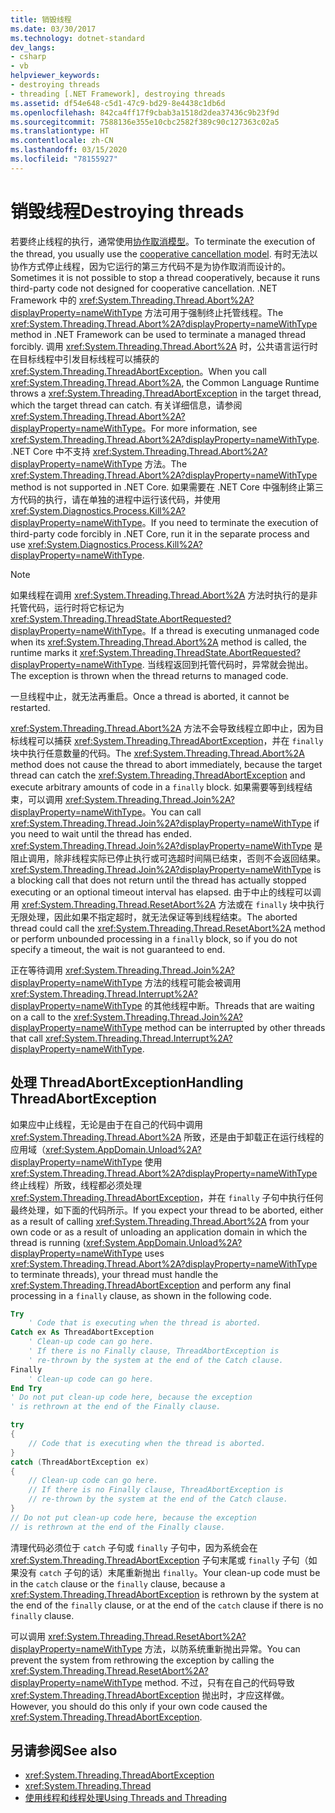 ```yaml
---
title: 销毁线程
ms.date: 03/30/2017
ms.technology: dotnet-standard
dev_langs:
- csharp
- vb
helpviewer_keywords:
- destroying threads
- threading [.NET Framework], destroying threads
ms.assetid: df54e648-c5d1-47c9-bd29-8e4438c1db6d
ms.openlocfilehash: 842ca4ff17f9cbab3a1518d2dea37436c9b23f9d
ms.sourcegitcommit: 7588136e355e10cbc2582f389c90c127363c02a5
ms.translationtype: HT
ms.contentlocale: zh-CN
ms.lasthandoff: 03/15/2020
ms.locfileid: "78155927"
---
```

# <a name="destroying-threads"></a><span data-ttu-id="f4e25-102">销毁线程</span><span class="sxs-lookup"><span data-stu-id="f4e25-102">Destroying threads</span></span>

<span data-ttu-id="f4e25-103">若要终止线程的执行，通常使用[协作取消模型](cancellation-in-managed-threads.md)。</span><span class="sxs-lookup"><span data-stu-id="f4e25-103">To terminate the execution of the thread, you usually use the [cooperative cancellation model](cancellation-in-managed-threads.md).</span></span> <span data-ttu-id="f4e25-104">有时无法以协作方式停止线程，因为它运行的第三方代码不是为协作取消而设计的。</span><span class="sxs-lookup"><span data-stu-id="f4e25-104">Sometimes it is not possible to stop a thread cooperatively, because it runs third-party code not designed for cooperative cancellation.</span></span> <span data-ttu-id="f4e25-105">.NET Framework 中的 <xref:System.Threading.Thread.Abort%2A?displayProperty=nameWithType> 方法可用于强制终止托管线程。</span><span class="sxs-lookup"><span data-stu-id="f4e25-105">The <xref:System.Threading.Thread.Abort%2A?displayProperty=nameWithType> method in .NET Framework can be used to terminate a managed thread forcibly.</span></span> <span data-ttu-id="f4e25-106">调用 <xref:System.Threading.Thread.Abort%2A> 时，公共语言运行时在目标线程中引发目标线程可以捕获的 <xref:System.Threading.ThreadAbortException>。</span><span class="sxs-lookup"><span data-stu-id="f4e25-106">When you call <xref:System.Threading.Thread.Abort%2A>, the Common Language Runtime throws a <xref:System.Threading.ThreadAbortException> in the target thread, which the target thread can catch.</span></span> <span data-ttu-id="f4e25-107">有关详细信息，请参阅 <xref:System.Threading.Thread.Abort%2A?displayProperty=nameWithType>。</span><span class="sxs-lookup"><span data-stu-id="f4e25-107">For more information, see <xref:System.Threading.Thread.Abort%2A?displayProperty=nameWithType>.</span></span> <span data-ttu-id="f4e25-108">.NET Core 中不支持 <xref:System.Threading.Thread.Abort%2A?displayProperty=nameWithType> 方法。</span><span class="sxs-lookup"><span data-stu-id="f4e25-108">The <xref:System.Threading.Thread.Abort%2A?displayProperty=nameWithType> method is not supported in .NET Core.</span></span> <span data-ttu-id="f4e25-109">如果需要在 .NET Core 中强制终止第三方代码的执行，请在单独的进程中运行该代码，并使用 <xref:System.Diagnostics.Process.Kill%2A?displayProperty=nameWithType>。</span><span class="sxs-lookup"><span data-stu-id="f4e25-109">If you need to terminate the execution of third-party code forcibly in .NET Core, run it in the separate process and use <xref:System.Diagnostics.Process.Kill%2A?displayProperty=nameWithType>.</span></span>

> [!NOTE]
> <span data-ttu-id="f4e25-110">如果线程在调用 <xref:System.Threading.Thread.Abort%2A> 方法时执行的是非托管代码，运行时将它标记为 <xref:System.Threading.ThreadState.AbortRequested?displayProperty=nameWithType>。</span><span class="sxs-lookup"><span data-stu-id="f4e25-110">If a thread is executing unmanaged code when its <xref:System.Threading.Thread.Abort%2A> method is called, the runtime marks it <xref:System.Threading.ThreadState.AbortRequested?displayProperty=nameWithType>.</span></span> <span data-ttu-id="f4e25-111">当线程返回到托管代码时，异常就会抛出。</span><span class="sxs-lookup"><span data-stu-id="f4e25-111">The exception is thrown when the thread returns to managed code.</span></span>  
  
 <span data-ttu-id="f4e25-112">一旦线程中止，就无法再重启。</span><span class="sxs-lookup"><span data-stu-id="f4e25-112">Once a thread is aborted, it cannot be restarted.</span></span>  
  
 <span data-ttu-id="f4e25-113"><xref:System.Threading.Thread.Abort%2A> 方法不会导致线程立即中止，因为目标线程可以捕获 <xref:System.Threading.ThreadAbortException>，并在 `finally` 块中执行任意数量的代码。</span><span class="sxs-lookup"><span data-stu-id="f4e25-113">The <xref:System.Threading.Thread.Abort%2A> method does not cause the thread to abort immediately, because the target thread can catch the <xref:System.Threading.ThreadAbortException> and execute arbitrary amounts of code in a `finally` block.</span></span> <span data-ttu-id="f4e25-114">如果需要等到线程结束，可以调用 <xref:System.Threading.Thread.Join%2A?displayProperty=nameWithType>。</span><span class="sxs-lookup"><span data-stu-id="f4e25-114">You can call <xref:System.Threading.Thread.Join%2A?displayProperty=nameWithType> if you need to wait until the thread has ended.</span></span> <span data-ttu-id="f4e25-115"><xref:System.Threading.Thread.Join%2A?displayProperty=nameWithType> 是阻止调用，除非线程实际已停止执行或可选超时间隔已结束，否则不会返回结果。</span><span class="sxs-lookup"><span data-stu-id="f4e25-115"><xref:System.Threading.Thread.Join%2A?displayProperty=nameWithType> is a blocking call that does not return until the thread has actually stopped executing or an optional timeout interval has elapsed.</span></span> <span data-ttu-id="f4e25-116">由于中止的线程可以调用 <xref:System.Threading.Thread.ResetAbort%2A> 方法或在 `finally` 块中执行无限处理，因此如果不指定超时，就无法保证等到线程结束。</span><span class="sxs-lookup"><span data-stu-id="f4e25-116">The aborted thread could call the <xref:System.Threading.Thread.ResetAbort%2A> method or perform unbounded processing in a `finally` block, so if you do not specify a timeout, the wait is not guaranteed to end.</span></span>  
  
 <span data-ttu-id="f4e25-117">正在等待调用 <xref:System.Threading.Thread.Join%2A?displayProperty=nameWithType> 方法的线程可能会被调用 <xref:System.Threading.Thread.Interrupt%2A?displayProperty=nameWithType> 的其他线程中断。</span><span class="sxs-lookup"><span data-stu-id="f4e25-117">Threads that are waiting on a call to the <xref:System.Threading.Thread.Join%2A?displayProperty=nameWithType> method can be interrupted by other threads that call <xref:System.Threading.Thread.Interrupt%2A?displayProperty=nameWithType>.</span></span>  
  
## <a name="handling-threadabortexception"></a><span data-ttu-id="f4e25-118">处理 ThreadAbortException</span><span class="sxs-lookup"><span data-stu-id="f4e25-118">Handling ThreadAbortException</span></span>  
 <span data-ttu-id="f4e25-119">如果应中止线程，无论是由于在自己的代码中调用 <xref:System.Threading.Thread.Abort%2A> 所致，还是由于卸载正在运行线程的应用域（<xref:System.AppDomain.Unload%2A?displayProperty=nameWithType> 使用 <xref:System.Threading.Thread.Abort%2A?displayProperty=nameWithType> 终止线程）所致，线程都必须处理 <xref:System.Threading.ThreadAbortException>，并在 `finally` 子句中执行任何最终处理，如下面的代码所示。</span><span class="sxs-lookup"><span data-stu-id="f4e25-119">If you expect your thread to be aborted, either as a result of calling <xref:System.Threading.Thread.Abort%2A> from your own code or as a result of unloading an application domain in which the thread is running (<xref:System.AppDomain.Unload%2A?displayProperty=nameWithType> uses <xref:System.Threading.Thread.Abort%2A?displayProperty=nameWithType> to terminate threads), your thread must handle the <xref:System.Threading.ThreadAbortException> and perform any final processing in a `finally` clause, as shown in the following code.</span></span>  
  
```vb  
Try  
    ' Code that is executing when the thread is aborted.  
Catch ex As ThreadAbortException  
    ' Clean-up code can go here.  
    ' If there is no Finally clause, ThreadAbortException is  
    ' re-thrown by the system at the end of the Catch clause.
Finally  
    ' Clean-up code can go here.  
End Try  
' Do not put clean-up code here, because the exception
' is rethrown at the end of the Finally clause.  
```  
  
```csharp  
try
{  
    // Code that is executing when the thread is aborted.  
}
catch (ThreadAbortException ex)
{  
    // Clean-up code can go here.  
    // If there is no Finally clause, ThreadAbortException is  
    // re-thrown by the system at the end of the Catch clause.
}  
// Do not put clean-up code here, because the exception
// is rethrown at the end of the Finally clause.  
```  
  
 <span data-ttu-id="f4e25-120">清理代码必须位于 `catch` 子句或 `finally` 子句中，因为系统会在 <xref:System.Threading.ThreadAbortException> 子句末尾或 `finally` 子句（如果没有 `catch` 子句的话）末尾重新抛出 `finally`。</span><span class="sxs-lookup"><span data-stu-id="f4e25-120">Your clean-up code must be in the `catch` clause or the `finally` clause, because a <xref:System.Threading.ThreadAbortException> is rethrown by the system at the end of the `finally` clause, or at the end of the `catch` clause if there is no `finally` clause.</span></span>  
  
 <span data-ttu-id="f4e25-121">可以调用 <xref:System.Threading.Thread.ResetAbort%2A?displayProperty=nameWithType> 方法，以防系统重新抛出异常。</span><span class="sxs-lookup"><span data-stu-id="f4e25-121">You can prevent the system from rethrowing the exception by calling the <xref:System.Threading.Thread.ResetAbort%2A?displayProperty=nameWithType> method.</span></span> <span data-ttu-id="f4e25-122">不过，只有在自己的代码导致 <xref:System.Threading.ThreadAbortException> 抛出时，才应这样做。</span><span class="sxs-lookup"><span data-stu-id="f4e25-122">However, you should do this only if your own code caused the <xref:System.Threading.ThreadAbortException>.</span></span>  
  
## <a name="see-also"></a><span data-ttu-id="f4e25-123">另请参阅</span><span class="sxs-lookup"><span data-stu-id="f4e25-123">See also</span></span>

- <xref:System.Threading.ThreadAbortException>
- <xref:System.Threading.Thread>
- [<span data-ttu-id="f4e25-124">使用线程和线程处理</span><span class="sxs-lookup"><span data-stu-id="f4e25-124">Using Threads and Threading</span></span>](../../../docs/standard/threading/using-threads-and-threading.md)
